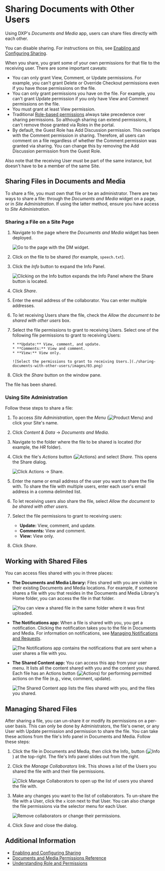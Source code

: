 # Sharing Documents with Other Users

Using DXP's _Documents and Media_ app, users can share files directly with each other.

You can disable sharing. For instructions on this, see [Enabling and Configuring Sharing](./enabling-and-configuring-sharing.md).

When you share, you grant some of your own permissions for that file to the receiving user. There are some important caveats:

-   You can only grant View, Comment, or Update permissions. For example, you can't grant Delete or Override Checkout permissions even if you have those permissions on the file.
-   You can only grant permissions you have on the file. For example, you can't grant Update permission if you only have View and Comment permissions on the file.
-   You must grant at least View permission.
-   Traditional [Role-based permissions](../../../../users-and-permissions/roles-and-permissions/understanding-roles-and-permissions.md) always take precedence over sharing permissions. So although sharing can extend permissions, it can't remove those granted via Roles in the portal.
-   By default, the Guest Role has Add Discussion permission. This overlaps with the Comment permission in sharing. Therefore, all users can comment on a file regardless of whether the Comment permission was granted via sharing. You can change this by removing the Add Discussion permission from the Guest Role.

Also note that the receiving User must be part of the same instance, but doesn't have to be a member of the same Site.

## Sharing Files in Documents and Media

To share a file, you must own that file or be an administrator. There are two ways to share a file: through the _Documents and Media_ widget on a page, or in _Site Administration_. If using the latter method, ensure you have access to _Site Administration_.

### Sharing a File on a Site Page

1.  Navigate to the page where the _Documents and Media_ widget has been deployed.

    ![Go to the page with the DM widget.](./sharing-documents-with-other-users/images/01.png)

1.  Click on the file to be shared (for example, `speech.txt`).
1.  Click the _Info_ button to expand the Info Panel.

    ![Clicking on the Info button expands the Info Panel where the Share button is located.](./sharing-documents-with-other-users/images/02.png)

1.  Click _Share_.
1.  Enter the email address of the collaborator. You can enter multiple addresses.
1.  To let receiving Users share the file, check the _Allow the document to be shared with other users_ box.
1.  Select the file permissions to grant to receiving Users.
    Select one of the following file permissions to grant to receiving Users:

        * **Update:** View, comment, and update.
        * **Comments:** View and comment.
        * **View:** View only.

        ![Select the permissions to grant to receiving Users.](./sharing-documents-with-other-users/images/03.png)

1.  Click the _Share_ button on the window pane.

The file has been shared.

### Using Site Administration

Follow these steps to share a file:

1. To access _Site Administration_, open the _Menu_ (![Product Menu](../../../../images/icon-menu.png)) and click your Site's name.
1. Click _Content & Data_ &rarr; _Documents and Media_.
1. Navigate to the folder where the file to be shared is located (for example, the _HR_ folder).
1. Click the file's _Actions_ button (![Actions](../../../../images/icon-actions.png)) and select _Share_. This opens the Share dialog.

    ![Click Actions → Share.](./sharing-documents-with-other-users/images/04.png)

1. Enter the name or email address of the user you want to share the file with. To share the file with multiple users, enter each user's email address in a comma delimited list.
1. To let receiving users also share the file, select _Allow the document to be shared with other users_.
1. Select the file permissions to grant to receiving users:

    - **Update:** View, comment, and update.
    - **Comments:** View and comment.
    - **View:** View only.

1. Click _Share_.

## Working with Shared Files

You can access files shared with you in three places:

-   **The Documents and Media Library:** Files shared with you are visible in their existing Documents and Media locations. For example, if someone shares a file with you that resides in the Documents and Media Library's Home folder, you can access the file in that folder.

    ![You can view a shared file in the same folder where it was first uploaded.](./sharing-documents-with-other-users/images/05.png)

-   **The Notifications app:** When a file is shared with you, you get a notification. Clicking the notification takes you to the file in Documents and Media. For information on notifications, see [Managing Notifications and Requests](../../../../collaboration-and-social/notifications-and-requests/user-guide/managing-notifications-and-requests.md).

    ![The Notifications app contains the notifications that are sent when a user shares a file with you.](./sharing-documents-with-other-users/images/06.png)

-   **The Shared Content app:** You can access this app from your user menu. It lists all the content shared with you and the content you shared. Each file has an Actions button (![Actions](../../../../images/icon-actions.png)) for performing permitted actions on the file (e.g., view, comment, update).

    ![The Shared Content app lists the files shared with you, and the files you shared.](./sharing-documents-with-other-users/images/07.png)

## Managing Shared Files

After sharing a file, you can un-share it or modify its permissions on a per-user basis. This can only be done by Administrators, the file's owner, or any User with Update permission and permission to share the file. You can take these actions from the file's Info panel in Documents and Media. Follow these steps:

1. Click the file in Documents and Media, then click the Info\_ button (![Info](../../../../images/icon-information.png)) at the top-right. The file's Info panel slides out from the right.

1. Click the _Manage Collaborators_ link. This shows a list of the Users you shared the file with and their file permissions.

    ![Click Manage Collaborators to open up the list of users you shared the file with.](./sharing-documents-with-other-users/images/08.png)

1. Make any changes you want to the list of collaborators. To un-share the file with a User, click the `x` icon next to that User. You can also change the file permissions via the selector menu for each User.

    ![Remove collaborators or change their permissions.](./sharing-documents-with-other-users/images/09.png)

1. Click _Save_ and close the dialog.

## Additional Information

-   [Enabling and Configuring Sharing](./enabling-and-configuring-sharing.md)
-   [Documents and Media Permissions Reference](./documents-and-media-permissions-reference.md)
-   [Understanding Role and Permissions](../../../../users-and-permissions/roles-and-permissions/understanding-roles-and-permissions.md)
